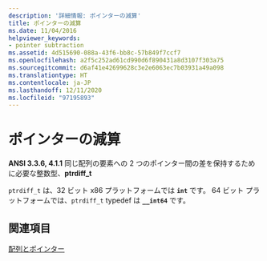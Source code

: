 ```yaml
---
description: '詳細情報: ポインターの減算'
title: ポインターの減算
ms.date: 11/04/2016
helpviewer_keywords:
- pointer subtraction
ms.assetid: 4d515690-088a-43f6-bb8c-57b849f7ccf7
ms.openlocfilehash: a2f5c252ad61cd990d6f890431a8d3107f303a75
ms.sourcegitcommit: d6af41e42699628c3e2e6063ec7b03931a49a098
ms.translationtype: HT
ms.contentlocale: ja-JP
ms.lasthandoff: 12/11/2020
ms.locfileid: "97195893"
---
```

# <a name="pointer-subtraction"></a>ポインターの減算

**ANSI 3.3.6, 4.1.1** 同じ配列の要素への 2 つのポインター間の差を保持するために必要な整数型、**ptrdiff_t**

`ptrdiff_t` は、32 ビット x86 プラットフォームでは **`int`** です。 64 ビット プラットフォームでは、`ptrdiff_t` typedef は **`__int64`** です。

## <a name="see-also"></a>関連項目

[配列とポインター](../c-language/arrays-and-pointers.md)
